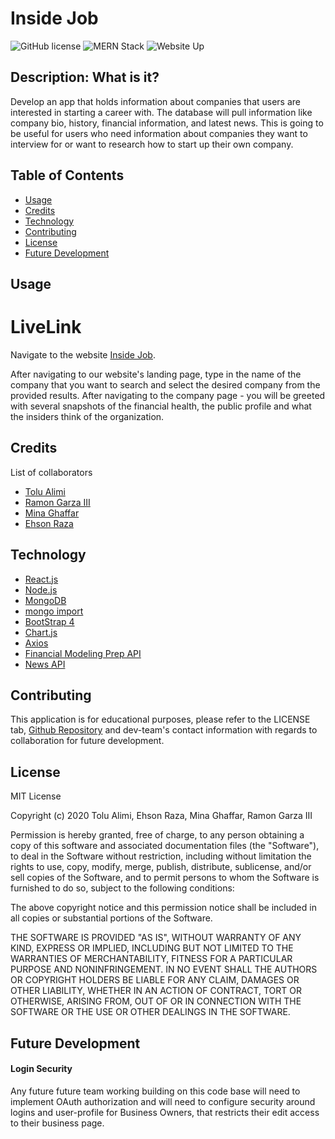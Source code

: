 # Inside Job

![GitHub license](https://img.shields.io/badge/license-MIT-blue.svg)
![MERN Stack](https://img.shields.io/badge/MERN-Stack-brightgreen)
![Website Up](https://img.shields.io/badge/Website-Up-red)

## Description: What is it?

Develop an app that holds information about companies that users are interested in starting a career with. The database will pull information like company bio, history, financial information, and latest news. This is going to be useful for users who need information about companies they want to interview for or want to research how to start up their own company.

## Table of Contents

- [Usage](#usage)
- [Credits](#credits)
- [Technology](#technology)
- [Contributing](#contributing)
- [License](#license)
- [Future Development](#future-development)

## Usage

# LiveLink

Navigate to the website [Inside Job](google.com/).

After navigating to our website's landing page, type in the name of the company that you want to search and select the desired company from the provided results. After navigating to the company page - you will be greeted with several snapshots of the financial health, the public profile and what the insiders think of the organization.

## Credits

List of collaborators

- [Tolu Alimi](https://github.com/ta05)
- [Ramon Garza III](https://github.com/Ramong06)
- [Mina Ghaffar](https://github.com/mghaffar89)
- [Ehson Raza](https://github.com/ehsonraza1)

## Technology

- [React.js](https://reactjs.org/)
- [Node.js](https://nodejs.org/en/)
- [MongoDB](https://docs.mongodb.com/drivers/node/)
- [mongo import](https://docs.mongodb.com/manual/reference/program/mongoimport/)
- [BootStrap 4](https://getbootstrap.com/docs/4.5/getting-started/introduction/)
- [Chart.js](https://www.chartjs.org/)
- [Axios](https://www.npmjs.com/package/axios)
- [Financial Modeling Prep API](https://financialmodelingprep.com/developer)
- [News API](https://newsapi.org/docs/get-started)

## Contributing

This application is for educational purposes, please refer to the LICENSE tab, [Github Repository](https://github.com/Ramong06/project3) and dev-team's contact information with regards to collaboration for future development.

## License

MIT License 

Copyright (c) 2020 Tolu Alimi, Ehson Raza, Mina Ghaffar, Ramon Garza III

Permission is hereby granted, free of charge, to any person obtaining a copy
of this software and associated documentation files (the "Software"), to deal
in the Software without restriction, including without limitation the rights
to use, copy, modify, merge, publish, distribute, sublicense, and/or sell
copies of the Software, and to permit persons to whom the Software is
furnished to do so, subject to the following conditions:

The above copyright notice and this permission notice shall be included in all
copies or substantial portions of the Software.

THE SOFTWARE IS PROVIDED "AS IS", WITHOUT WARRANTY OF ANY KIND, EXPRESS OR
IMPLIED, INCLUDING BUT NOT LIMITED TO THE WARRANTIES OF MERCHANTABILITY,
FITNESS FOR A PARTICULAR PURPOSE AND NONINFRINGEMENT. IN NO EVENT SHALL THE
AUTHORS OR COPYRIGHT HOLDERS BE LIABLE FOR ANY CLAIM, DAMAGES OR OTHER
LIABILITY, WHETHER IN AN ACTION OF CONTRACT, TORT OR OTHERWISE, ARISING FROM,
OUT OF OR IN CONNECTION WITH THE SOFTWARE OR THE USE OR OTHER DEALINGS IN THE
SOFTWARE.

## Future Development

#### Login Security

Any future future team working building on this code base will need to implement OAuth authorization and will need to configure security around logins and user-profile for Business Owners, that restricts their edit access to their business page.
